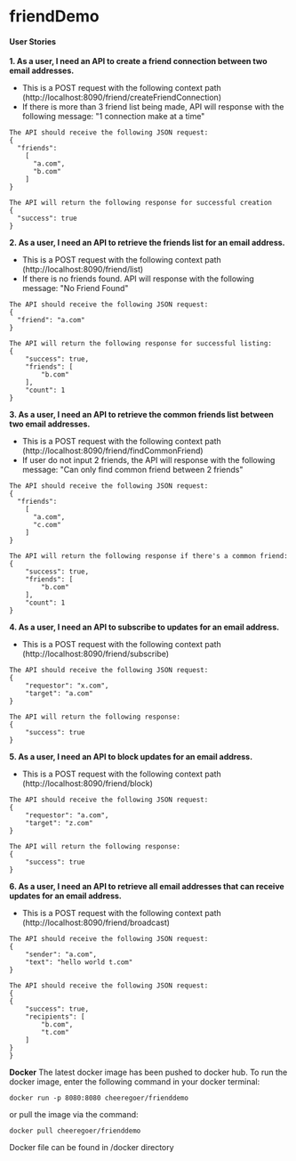 # friendDemo

#### User Stories
**1. As a user, I need an API to create a friend connection between two email addresses.**
* This is a POST request with the following context path (http://localhost:8090/friend/createFriendConnection)
* If there is more than 3 friend list being made, 
API will response with the following message: "1 connection make at a time"
```
The API should receive the following JSON request:
{
  "friends":
    [
      "a.com",
      "b.com"
    ]
}
```

```
The API will return the following response for successful creation
{
  "success": true
}
```

**2. As a user, I need an API to retrieve the friends list for an email address.**
* This is a POST request with the following context path (http://localhost:8090/friend/list)
* If there is no friends found. 
API will response with the following message: "No Friend Found"
```
The API should receive the following JSON request:
{
  "friend": "a.com"
}
```

```
The API will return the following response for successful listing:
{
    "success": true,
    "friends": [
        "b.com"
    ],
    "count": 1
}
```

**3. As a user, I need an API to retrieve the common friends list between two email addresses.**
* This is a POST request with the following context path (http://localhost:8090/friend/findCommonFriend)
* If user do not input 2 friends, the  API will response with the following message: "Can only find common friend between 2 friends"
```
The API should receive the following JSON request:
{
  "friends":
    [
      "a.com",
      "c.com"
    ]
}
```
```
The API will return the following response if there's a common friend:
{
    "success": true,
    "friends": [
        "b.com"
    ],
    "count": 1
}

```

**4. As a user, I need an API to subscribe to updates for an email address.**
* This is a POST request with the following context path (http://localhost:8090/friend/subscribe)
```
The API should receive the following JSON request:
{
	"requestor": "x.com",
	"target": "a.com"
}
```
```
The API will return the following response:
{
    "success": true
}
```

**5. As a user, I need an API to block updates for an email address.**
* This is a POST request with the following context path (http://localhost:8090/friend/block)
```
The API should receive the following JSON request:
{
	"requestor": "a.com",
	"target": "z.com"
}
```
```
The API will return the following response:
{
    "success": true
}
```

**6. As a user, I need an API to retrieve all email addresses that can receive updates for an email address.**
* This is a POST request with the following context path (http://localhost:8090/friend/broadcast)
```
The API should receive the following JSON request:
{
	"sender": "a.com",
	"text": "hello world t.com"
}
```
```
The API should receive the following JSON request:
{
{
    "success": true,
    "recipients": [
        "b.com",
        "t.com"
    ]
}
}
```

**Docker**
The latest docker image has been pushed to docker hub. To run the docker image, enter the following command in your docker terminal:
```
docker run -p 8080:8080 cheeregoer/frienddemo
```
or pull the image via the command:
```
docker pull cheeregoer/frienddemo
```

Docker file can be found in /docker directory


